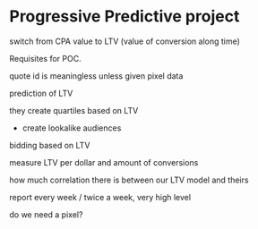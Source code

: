 # Progressive Predictive project

switch from CPA value to LTV (value of conversion along time)

Requisites for POC.

quote id is meaningless unless given pixel data

prediction of LTV

they create quartiles based on LTV
+ create lookalike audiences

bidding based on LTV

measure LTV per dollar
and amount of conversions

how much correlation there is between our LTV model and theirs

report every week / twice a week, very high level

do we need a pixel?